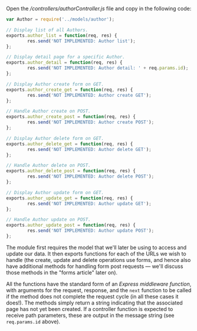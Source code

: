 Open the */controllers/authorController.js* file and copy in the following code:

```js
var Author = require('../models/author');

// Display list of all Authors.
exports.author_list = function(req, res) {
		res.send('NOT IMPLEMENTED: Author list');
};

// Display detail page for a specific Author.
exports.author_detail = function(req, res) {
		res.send('NOT IMPLEMENTED: Author detail: ' + req.params.id);
};

// Display Author create form on GET.
exports.author_create_get = function(req, res) {
		res.send('NOT IMPLEMENTED: Author create GET');
};

// Handle Author create on POST.
exports.author_create_post = function(req, res) {
		res.send('NOT IMPLEMENTED: Author create POST');
};

// Display Author delete form on GET.
exports.author_delete_get = function(req, res) {
		res.send('NOT IMPLEMENTED: Author delete GET');
};

// Handle Author delete on POST.
exports.author_delete_post = function(req, res) {
		res.send('NOT IMPLEMENTED: Author delete POST');
};

// Display Author update form on GET.
exports.author_update_get = function(req, res) {
		res.send('NOT IMPLEMENTED: Author update GET');
};

// Handle Author update on POST.
exports.author_update_post = function(req, res) {
		res.send('NOT IMPLEMENTED: Author update POST');
};
```

The module first requires the model that we'll later be using to access and update our data. It then exports functions for each of the URLs we wish to handle (the create, update and delete operations use forms, and hence also have additional methods for handling form post requests — we'll discuss those methods in the "forms article" later on).

All the functions have the standard form of an _Express middleware function_, with arguments for the request, response, and the `next` function to be called if the method does not complete the request cycle (in all these cases it does!). The methods simply return a string indicating that the associated page has not yet been created. If a controller function is expected to receive path parameters, these are output in the message string (see `req.params.id` above).

